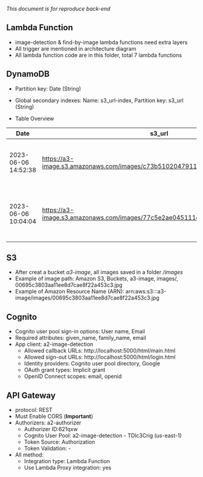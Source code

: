 *This document is for reproduce back-end*
## Lambda Function
- image-detection & find-by-image lambda functions need extra layers
- All trigger are mentioned in architecture diagram
- All lambda function code are in this folder, total 7 lambda functions
## DynamoDB
- Partition key: Date (String)
- Global secondary indexes: Name: s3_url-index, Partition key: s3_url (String)

- Table Overview

| Date | s3_url | tags | user_id |
| -----| ---- | ---- | ---- |
| 2023-06-06 14:52:38 | https://a3-image.s3.amazonaws.com/images/c73b5102047911ee86b92eaf19b32b63.png | [ { "M" : { "count" : { "N" : "3" }, "tag" : { "S" : "person" } } } ] | 06ef06c8-6500-45bb-af0c-8ddf8fc7fbc5 |
| 2023-06-06 10:04:04 | https://a3-image.s3.amazonaws.com/images/77c5e2ae045111ee9a1caaaa66001968.jpg | [ { "M" : { "count" : { "N" : "4" }, "tag" : { "S" : "motorbike" } } } ] | c60e1129-e6b5-4f43-803f-95287e91a210 |

## S3
- After creat a bucket *a3-image*, all images saved in a folder */images*
- Example of image path: Amazon S3, Buckets, a3-image, images/, 00695c3803aa11ee8d7cae8f22a453c3.jpg
- Example of Amazon Resource Name (ARN): arn:aws:s3:::a3-image/images/00695c3803aa11ee8d7cae8f22a453c3.jpg

## Cognito
- Cognito user pool sign-in options: User name, Email
- Required attributes: given_name, family_name, email
- App client: a2-image-detection
    - Allowed callback URLs: http://localhost:5000/html/main.html
    - Allowed sign-out URLs: http://localhost:5000/html/login.html
    - Identity providers: Cognito user pool directory, Google
    - OAuth grant types: Implicit grant
    - OpenID Connect scopes: email, openid

## API Gateway
- protocol: REST
- Must Enable CORS (**Important**)
- Authorizers: a2-authorizer
    - Authorizer ID:621qxw
    - Cognito User Pool: a2-image-detection - TDlc3Crig (us-east-1)
    - Token Source: Authorization
    - Token Validation: -
- All method:
    - Integration type: Lambda Function
    - Use Lambda Proxy integration: yes